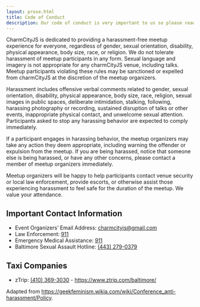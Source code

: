 ```yaml
---
layout: prose.html
title: Code of Conduct
description: Our code of conduct is very important to us so please read carefully.
---
```


CharmCityJS is dedicated to providing a harassment-free meetup
experience for everyone, regardless of gender, sexual orientation,
disability, physical appearance, body size, race, or religion. We do not
tolerate harassment of meetup participants in any form. Sexual language
and imagery is not appropriate for any charmCityJS venue, including
talks. Meetup participants violating these rules may be sanctioned or
expelled from charmCityJS at the discretion of the meetup organizers.

Harassment includes offensive verbal comments related to gender, sexual
orientation, disability, physical appearance, body size, race, religion,
sexual images in public spaces, deliberate intimidation, stalking,
following, harassing photography or recording, sustained disruption of
talks or other events, inappropriate physical contact, and unwelcome
sexual attention. Participants asked to stop any harassing behavior are
expected to comply immediately.

If a participant engages in harassing behavior, the meetup organizers
may take any action they deem appropriate, including warning the
offender or expulsion from the meetup. If you are being harassed, notice
that someone else is being harassed, or have any other concerns, please
contact a member of meetup organizers immediately.

Meetup organizers will be happy to help participants contact venue
security or local law enforcement, provide escorts, or otherwise assist
those experiencing harassment to feel safe for the duration of the
meetup. We value your attendance.

## Important Contact Information

- Event Organizers’ Email Address: [charmcityjs@gmail.com](mailto:charmcityjs@gmail.com)
- Law Enforcement: [911](tel:911)
- Emergency Medical Assistance: [911](tel:911)
- Baltimore Sexual Assault Hotline: [(443) 279-0379](tel:4432790379)

## Taxi Companies

- zTrip: [(410) 369-3030](tel:4103693030) - <https://www.ztrip.com/baltimore/>

<p class="font-step--1 font-italic" style="margin-block-start: var(--space-xl);">Adapted from <a href="https://geekfeminism.wikia.com/wiki/Conference_anti-harassment/Policy">https://geekfeminism.wikia.com/wiki/Conference_anti-harassment/Policy</a>.</p>
